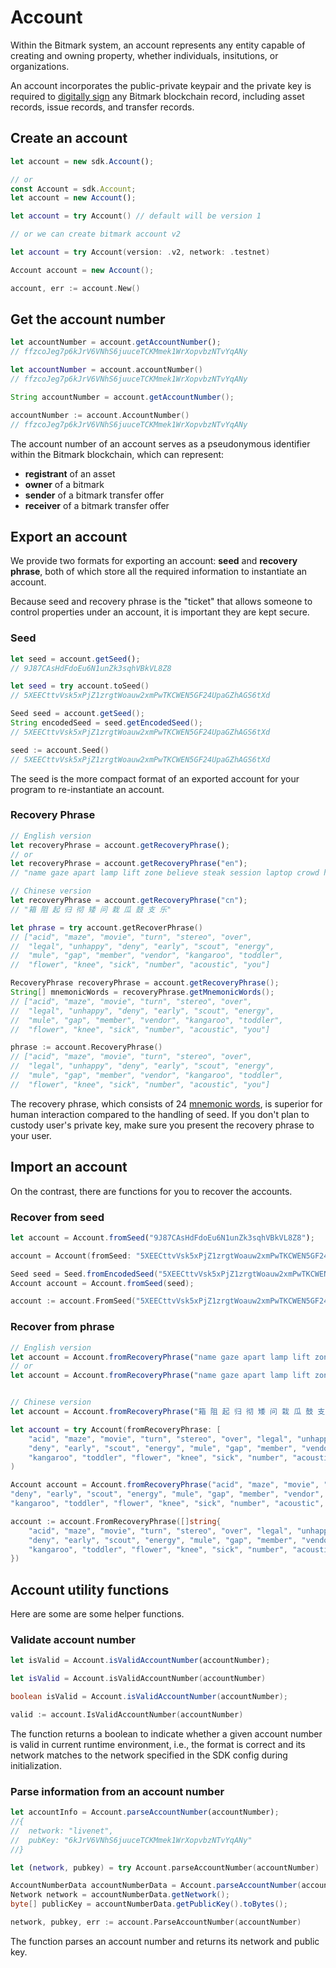 # Account

Within the Bitmark system, an account represents any entity capable of creating and owning property, whether individuals, insitutions, or organizations. 

An account incorporates the public-private keypair and the private key is required to [digitally sign](https://en.wikipedia.org/wiki/Digital_signature) any Bitmark blockchain record, including asset records, issue records, and transfer records.

## Create an account

```javascript
let account = new sdk.Account();

// or
const Account = sdk.Account;
let account = new Account();

```

```swift
let account = try Account() // default will be version 1

// or we can create bitmark account v2

let account = try Account(version: .v2, network: .testnet)
```

```java
Account account = new Account();
```

```go
account, err := account.New()
```

## Get the account number

```javascript
let accountNumber = account.getAccountNumber();
// ffzcoJeg7p6kJrV6VNhS6juuceTCKMmek1WrXopvbzNTvYqANy
```

```swift
let accountNumber = account.accountNumber()
// ffzcoJeg7p6kJrV6VNhS6juuceTCKMmek1WrXopvbzNTvYqANy
```

```java
String accountNumber = account.getAccountNumber();
```

```go
accountNumber := account.AccountNumber()
// ffzcoJeg7p6kJrV6VNhS6juuceTCKMmek1WrXopvbzNTvYqANy
```

The account number of an account serves as a pseudonymous identifier within the Bitmark blockchain, which can represent:

- **registrant** of an asset
- **owner** of a bitmark
- **sender** of a bitmark transfer offer
- **receiver** of a bitmark transfer offer

## Export an account

We provide two formats for exporting an account: **seed** and **recovery phrase**, both of which store all the required information to instantiate an account.

<aside class="warning">
Because seed and recovery phrase is the "ticket" that allows someone to control properties under an account, it is important they are kept secure.
</aside>

### Seed

```javascript
let seed = account.getSeed();
// 9J87CAsHdFdoEu6N1unZk3sqhVBkVL8Z8
```

```swift
let seed = try account.toSeed()
// 5XEECttvVsk5xPjZ1zrgtWoauw2xmPwTKCWEN5GF24UpaGZhAGS6tXd
```

```java
Seed seed = account.getSeed();
String encodedSeed = seed.getEncodedSeed();
// 5XEECttvVsk5xPjZ1zrgtWoauw2xmPwTKCWEN5GF24UpaGZhAGS6tXd
```

```go
seed := account.Seed()
// 5XEECttvVsk5xPjZ1zrgtWoauw2xmPwTKCWEN5GF24UpaGZhAGS6tXd
```

The seed is the more compact format of an exported account for your program to re-instantiate an account.

### Recovery Phrase

```javascript
// English version
let recoveryPhrase = account.getRecoveryPhrase();
// or 
let recoveryPhrase = account.getRecoveryPhrase("en");
// "name gaze apart lamp lift zone believe steak session laptop crowd hill"

// Chinese version
let recoveryPhrase = account.getRecoveryPhrase("cn");
// "箱 阻 起 归 彻 矮 问 栽 瓜 鼓 支 乐"
```

```swift
let phrase = try account.getRecoverPhrase()
// ["acid", "maze", "movie", "turn", "stereo", "over",
//  "legal", "unhappy", "deny", "early", "scout", "energy",
//  "mule", "gap", "member", "vendor", "kangaroo", "toddler",
//  "flower", "knee", "sick", "number", "acoustic", "you"]
```

```java
RecoveryPhrase recoveryPhrase = account.getRecoveryPhrase();
String[] mnemonicWords = recoveryPhrase.getMnemonicWords();
// ["acid", "maze", "movie", "turn", "stereo", "over",
//  "legal", "unhappy", "deny", "early", "scout", "energy",
//  "mule", "gap", "member", "vendor", "kangaroo", "toddler",
//  "flower", "knee", "sick", "number", "acoustic", "you"]
```

```go
phrase := account.RecoveryPhrase()
// ["acid", "maze", "movie", "turn", "stereo", "over",
//  "legal", "unhappy", "deny", "early", "scout", "energy",
//  "mule", "gap", "member", "vendor", "kangaroo", "toddler",
//  "flower", "knee", "sick", "number", "acoustic", "you"]
```

The recovery phrase, which consists of 24 [mnemonic words](https://github.com/bitcoin/bips/blob/master/bip-0039.mediawiki), is superior for human interaction compared to the handling of seed. If you don't plan to custody user's private key, make sure you present the recovery phrase to your user.

## Import an account

On the contrast, there are functions for you to recover the accounts.

### Recover from seed

```javascript
let account = Account.fromSeed("9J87CAsHdFdoEu6N1unZk3sqhVBkVL8Z8");
```

```swift
account = Account(fromSeed: "5XEECttvVsk5xPjZ1zrgtWoauw2xmPwTKCWEN5GF24UpaGZhAGS6tXd")
```

```java
Seed seed = Seed.fromEncodedSeed("5XEECttvVsk5xPjZ1zrgtWoauw2xmPwTKCWEN5GF24UpaGZhAGS6tXd");
Account account = Account.fromSeed(seed);
```

```go
account := account.FromSeed("5XEECttvVsk5xPjZ1zrgtWoauw2xmPwTKCWEN5GF24UpaGZhAGS6tXd")
```

### Recover from phrase

```javascript
// English version
let account = Account.fromRecoveryPhrase("name gaze apart lamp lift zone believe steak session laptop crowd hill");
// or
let account = Account.fromRecoveryPhrase("name gaze apart lamp lift zone believe steak session laptop crowd hill", "en");


// Chinese version
let account = Account.fromRecoveryPhrase("箱 阻 起 归 彻 矮 问 栽 瓜 鼓 支 乐", "cn");
```

```swift
let account = try Account(fromRecoveryPhrase: [
    "acid", "maze", "movie", "turn", "stereo", "over", "legal", "unhappy",
    "deny", "early", "scout", "energy", "mule", "gap", "member", "vendor",
    "kangaroo", "toddler", "flower", "knee", "sick", "number", "acoustic", "you"]
)
```

```java
Account account = Account.fromRecoveryPhrase("acid", "maze", "movie", "turn", "stereo", "over", "legal", "unhappy",
"deny", "early", "scout", "energy", "mule", "gap", "member", "vendor",
"kangaroo", "toddler", "flower", "knee", "sick", "number", "acoustic", "you");
```

```go
account := account.FromRecoveryPhrase([]string{
    "acid", "maze", "movie", "turn", "stereo", "over", "legal", "unhappy",
    "deny", "early", "scout", "energy", "mule", "gap", "member", "vendor",
    "kangaroo", "toddler", "flower", "knee", "sick", "number", "acoustic", "you",
})
```

## Account utility functions

Here are some are some helper functions.

### Validate account number

```javascript
let isValid = Account.isValidAccountNumber(accountNumber);
```

```swift
let isValid = Account.isValidAccountNumber(accountNumber)
```

```java
boolean isValid = Account.isValidAccountNumber(accountNumber);
```

```go
valid := account.IsValidAccountNumber(accountNumber)
```

The function returns a boolean to indicate whether a given account number is valid in current runtime environment, i.e.,
the format is correct and its network matches to the network specified in the SDK config during initialization.

### Parse information from an account number

```javascript
let accountInfo = Account.parseAccountNumber(accountNumber);
//{
//  network: "livenet",
//  pubKey: "6kJrV6VNhS6juuceTCKMmek1WrXopvbzNTvYqANy"
//}
```

```swift
let (network, pubkey) = try Account.parseAccountNumber(accountNumber)
```

```java
AccountNumberData accountNumberData = Account.parseAccountNumber(accountNumber);
Network network = accountNumberData.getNetwork();
byte[] publicKey = accountNumberData.getPublicKey().toBytes();
```

```go
network, pubkey, err := account.ParseAccountNumber(accountNumber)
```

The function parses an account number and returns its network and public key.
